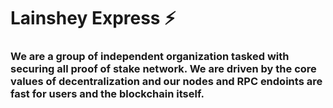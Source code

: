 # Lainshey Express ⚡

### We are a group of independent organization tasked with securing all proof of stake network. We are driven by the core values of decentralization and our nodes and RPC endoints are fast for users and the blockchain itself.
